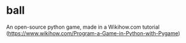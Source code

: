 # ball
An open-source  python game, made in a Wikihow.com tutorial (https://www.wikihow.com/Program-a-Game-in-Python-with-Pygame)
